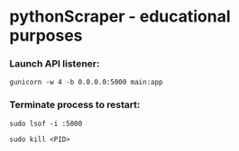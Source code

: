 # pythonScraper - educational purposes

### Launch API listener:
```
gunicorn -w 4 -b 0.0.0.0:5000 main:app
```



### Terminate process to restart:
```
sudo lsof -i :5000
```
```
sudo kill <PID>
```
